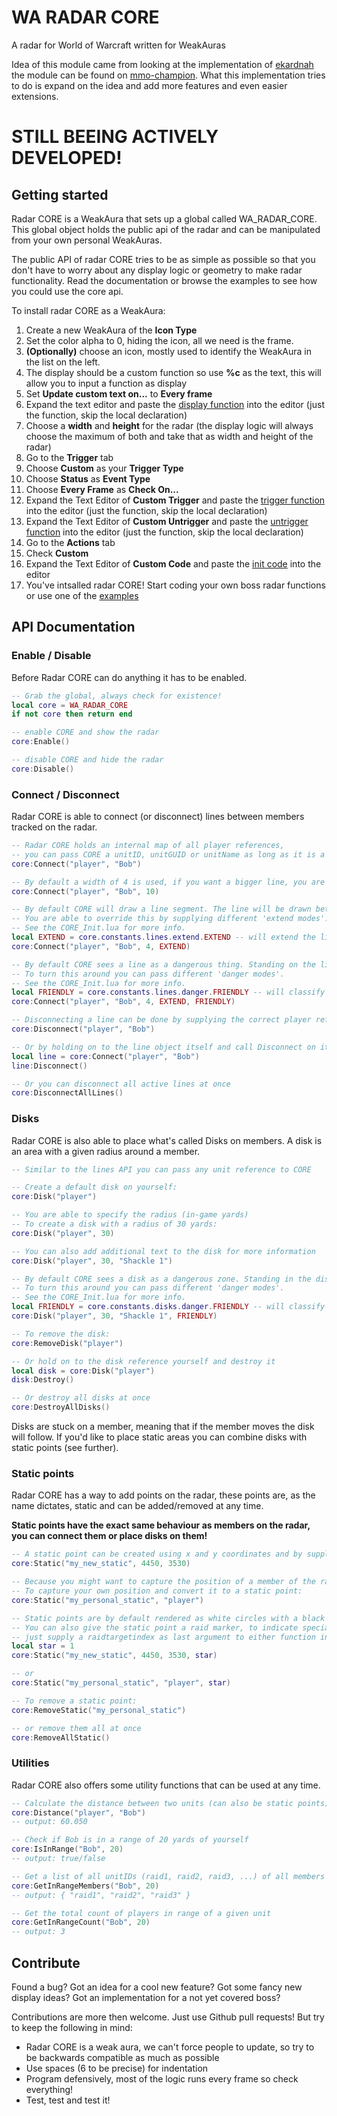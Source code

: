 # WA RADAR CORE
A radar for World of Warcraft written for WeakAuras

Idea of this module came from looking at the implementation of [ekardnah](http://www.mmo-champion.com/members/742395-ekardnah) the module can be found on [mmo-champion](http://www.mmo-champion.com/threads/1839869-Raid-HUD-plotter-for-WeakAuras).
What this implementation tries to do is expand on the idea and add more features and even easier extensions.

# STILL BEEING ACTIVELY DEVELOPED!

## Getting started

Radar CORE is a WeakAura that sets up a global called WA_RADAR_CORE. This global object holds the public api of the radar and can be manipulated from your own personal WeakAuras.

The public API of radar CORE tries to be as simple as possible so that you don't have to worry about any display logic or geometry to make radar functionality.
Read the documentation or browse the examples to see how you could use the core api.

To install radar CORE as a WeakAura:

1. Create a new WeakAura of the **Icon Type**
2. Set the color alpha to 0, hiding the icon, all we need is the frame.
3. **(Optionally)** choose an icon, mostly used to identify the WeakAura in the list on the left.
4. The display should be a custom function so use **%c** as the text, this will allow you to input a function as display
5. Set **Update custom text on...** to **Every frame**
6. Expand the text editor and paste the [display function](/CORE_Display.lua) into the editor (just the function, skip the local declaration)
7. Choose a **width** and **height** for the radar (the display logic will always choose the maximum of both and take that as width and height of the radar)
8. Go to the **Trigger** tab
9. Choose **Custom** as your **Trigger Type**
10. Choose **Status** as **Event Type**
11. Choose **Every Frame** as **Check On...**
12. Expand the Text Editor of **Custom Trigger** and paste the [trigger function](/CORE_Trigger.lua) into the editor (just the function, skip the local declaration)
13. Expand the Text Editor of **Custom Untrigger** and paste the [untrigger function](/CORE_Trigger.lua) into the editor (just the function, skip the local declaration)
14. Go to the **Actions** tab
15. Check **Custom**
16. Expand the Text Editor of **Custom Code** and paste the [init code](/CORE_Init.lua) into the editor
17. You've intsalled radar CORE! Start coding your own boss radar functions or use one of the [examples](/examples/archimonde_radar.lua)

## API Documentation

### Enable / Disable

Before Radar CORE can do anything it has to be enabled.

```lua
-- Grab the global, always check for existence!
local core = WA_RADAR_CORE
if not core then return end

-- enable CORE and show the radar
core:Enable()

-- disable CORE and hide the radar
core:Disable()
```

### Connect / Disconnect
Radar CORE is able to connect (or disconnect) lines between members tracked on the radar.

```lua
-- Radar CORE holds an internal map of all player references,
-- you can pass CORE a unitID, unitGUID or unitName as long as it is a member of the group CORE knows who it is.
core:Connect("player", "Bob")

-- By default a width of 4 is used, if you want a bigger line, you are free to adjust the width
core:Connect("player", "Bob", 10)

-- By default CORE will draw a line segment. The line will be drawn between the two players and won't be extended.
-- You are able to override this by supplying different 'extend modes'.
-- See the CORE_Init.lua for more info.
local EXTEND = core.constants.lines.extend.EXTEND -- will extend the line both ways
core:Connect("player", "Bob", 4, EXTEND)

-- By default CORE sees a line as a dangerous thing. Standing on the line will indicate you are in danger.
-- To turn this around you can pass different 'danger modes'.
-- See the CORE_Init.lua for more info.
local FRIENDLY = core.constants.lines.danger.FRIENDLY -- will classify the line as friendly
core:Connect("player", "Bob", 4, EXTEND, FRIENDLY)

-- Disconnecting a line can be done by supplying the correct player references again
core:Disconnect("player", "Bob")

-- Or by holding on to the line object itself and call Disconnect on it directly
local line = core:Connect("player", "Bob")
line:Disconnect()

-- Or you can disconnect all active lines at once
core:DisconnectAllLines()
```
### Disks
Radar CORE is also able to place what's called Disks on members. A disk is an area with a given radius around a member.

```lua
-- Similar to the lines API you can pass any unit reference to CORE

-- Create a default disk on yourself:
core:Disk("player")

-- You are able to specify the radius (in-game yards)
-- To create a disk with a radius of 30 yards:
core:Disk("player", 30)

-- You can also add additional text to the disk for more information
core:Disk("player", 30, "Shackle 1")

-- By default CORE sees a disk as a dangerous zone. Standing in the disk will indicate you are in danger,
-- To turn this around you can pass different 'danger modes'.
-- See the CORE_Init.lua for more info.
local FRIENDLY = core.constants.disks.danger.FRIENDLY -- will classify the disk area as friendly
core:Disk("player", 30, "Shackle 1", FRIENDLY)

-- To remove the disk:
core:RemoveDisk("player")

-- Or hold on to the disk reference yourself and destroy it
local disk = core:Disk("player")
disk:Destroy()

-- Or destroy all disks at once
core:DestroyAllDisks()
```

Disks are stuck on a member, meaning that if the member moves the disk will follow. If you'd like to place static areas you can combine disks with static points (see further).

### Static points
Radar CORE has a way to add points on the radar, these points are, as the name dictates, static and can be added/removed at any time.

**Static points have the exact same behaviour as members on the radar, you can connect them or place disks on them!**

```lua
-- A static point can be created using x and y coordinates and by supplying a name, the name has to be unique!
core:Static("my_new_static", 4450, 3530)

-- Because you might want to capture the position of a member of the raid and turn it into a static point
-- To capture your own position and convert it to a static point:
core:Static("my_personal_static", "player")

-- Static points are by default rendered as white circles with a black dot in the middle
-- You can also give the static point a raid marker, to indicate special points on the map,
-- just supply a raidtargetindex as last argument to either function invocation.
local star = 1
core:Static("my_new_static", 4450, 3530, star)

-- or
core:Static("my_personal_static", "player", star)

-- To remove a static point:
core:RemoveStatic("my_personal_static")

-- or remove them all at once
core:RemoveAllStatic()
```

### Utilities
Radar CORE also offers some utility functions that can be used at any time.

```lua
-- Calculate the distance between two units (can also be static points)
core:Distance("player", "Bob")
-- output: 60.050

-- Check if Bob is in a range of 20 yards of yourself
core:IsInRange("Bob", 20)
-- output: true/false

-- Get a list of all unitIDs (raid1, raid2, raid3, ...) of all members in range of a given unit
core:GetInRangeMembers("Bob", 20)
-- output: { "raid1", "raid2", "raid3" }

-- Get the total count of players in range of a given unit
core:GetInRangeCount("Bob", 20)
-- output: 3

```

## Contribute
Found a bug?
Got an idea for a cool new feature?
Got some fancy new display ideas?
Got an implementation for a not yet covered boss?

Contributions are more then welcome. Just use Github pull requests! But try to keep the following in mind:

- Radar CORE is a weak aura, we can't force people to update, so try to be backwards compatible as much as possible
- Use spaces (6 to be precise) for indentation
- Program defensively, most of the logic runs every frame so check everything!
- Test, test and test it!
